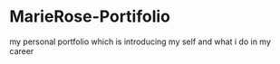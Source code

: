 # MarieRose-Portifolio
my personal portfolio which is introducing my self and what i do in my career
